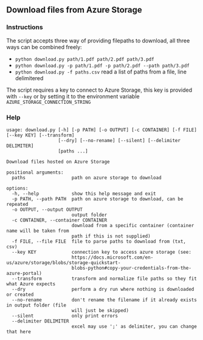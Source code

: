 ## Download files from Azure Storage

### Instructions

The script accepts three way of providing filepaths to download, all three ways can be combined freely:

- `python download.py path/1.pdf path/2.pdf path/3.pdf`
- `python download.py -p path/1.pdf -p path/2.pdf --path path/3.pdf`
- `python download.py -f paths.csv` read a list of paths from a file, line delimitered

The script requires a key to connect to Azure Storage, this key is provided with `--key` or by setting it to the environment variable `AZURE_STORAGE_CONNECTION_STRING` 

### Help

```
usage: download.py [-h] [-p PATH] [-o OUTPUT] [-c CONTAINER] [-f FILE] [--key KEY] [--transform]
                   [--dry] [--no-rename] [--silent] [--delimiter DELIMITER]
                   [paths ...]

Download files hosted on Azure Storage

positional arguments:
  paths                 path on azure storage to download

options:
  -h, --help            show this help message and exit
  -p PATH, --path PATH  path on azure storage to download, can be repeated
  -o OUTPUT, --output OUTPUT
                        output folder
  -c CONTAINER, --container CONTAINER
                        download from a specific container (container name will be taken from      
                        path if this is not supplied)
  -f FILE, --file FILE  file to parse paths to download from (txt, csv)
  --key KEY             connection key to access azure storage (see:
                        https://docs.microsoft.com/en-us/azure/storage/blobs/storage-quickstart-   
                        blobs-python#copy-your-credentials-from-the-azure-portal)
  --transform           transform and normalize file paths so they fit what Azure expects
  --dry                 perform a dry run where nothing is downloaded or created
  --no-rename           don't rename the filename if it already exists in output folder (file      
                        will just be skipped)
  --silent              only print errors
  --delimiter DELIMITER
                        excel may use ';' as delimiter, you can change that here
```